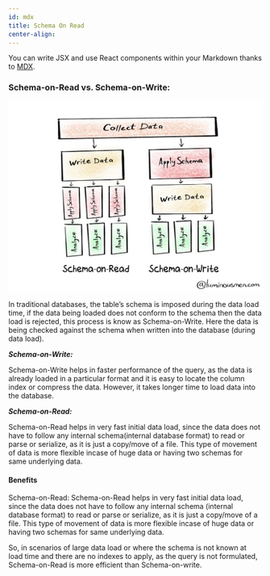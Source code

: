 ```yaml
---
id: mdx
title: Schema On Read
center-align: 
---
```


You can write JSX and use React components within your Markdown thanks to [MDX](https://mdxjs.com/).

### Schema-on-Read vs. Schema-on-Write:

![](../static/img/schema-on-read-vs-schema-on-write.png)

In traditional databases, the table’s schema is imposed during the data load time, if the data being loaded does not conform to the schema then the data load is rejected, this process is know as Schema-on-Write. Here the data is being checked against the schema when written into the database (during data load).

***Schema-on-Write:***

Schema-on-Write helps in faster performance of the query, as the data is already loaded in a particular format and it is easy to locate the column index or compress the data. However, it takes longer time to load data into the database.

***Schema-on-Read:***

Schema-on-Read helps in very fast initial data load, since the data does not have to follow any internal schema(internal database format) to read or parse or serialize, as it is just a copy/move of a file.
This type of movement of data is more flexible incase of huge data or having two schemas for same underlying data.


#### Benefits

Schema-on-Read:
Schema-on-Read helps in very fast initial data load, since the data does not have to follow any internal schema (internal database format) to read or parse or serialize, as it is just a copy/move of a file.
This type of movement of data is more flexible incase of huge data or having two schemas for same underlying data.

So, in scenarios of large data load or where the schema is not known at load time and there are no indexes to apply, as the query is not formulated, Schema-on-Read is more efficient than Schema-on-write.



